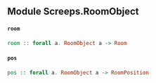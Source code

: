 ## Module Screeps.RoomObject

#### `room`

``` purescript
room :: forall a. RoomObject a -> Room
```

#### `pos`

``` purescript
pos :: forall a. RoomObject a -> RoomPosition
```


